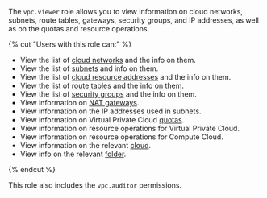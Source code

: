 The `vpc.viewer` role allows you to view information on cloud networks, subnets, route tables, gateways, security groups, and IP addresses, as well as on the quotas and resource operations.

{% cut "Users with this role can:" %}

* View the list of [cloud networks](../../vpc/concepts/network.md#network) and the info on them.
* View the list of [subnets](../../vpc/concepts/network.md#subnet) and info on them.
* View the list of [cloud resource addresses](../../vpc/concepts/address.md) and the info on them.
* View the list of [route tables](../../vpc/concepts/static-routes.md#rt-vpc) and the info on them.
* View the list of [security groups](../../vpc/concepts/security-groups.md) and the info on them.
* View information on [NAT gateways](../../vpc/concepts/gateways.md).
* View information on the IP addresses used in subnets.
* View information on Virtual Private Cloud [quotas](../../vpc/concepts/limits.md#vpc-quotas).
* View information on resource operations for Virtual Private Cloud.
* View information on resource operations for Compute Cloud.
* View information on the relevant [cloud](../../resource-manager/concepts/resources-hierarchy.md#cloud).
* View info on the relevant [folder](../../resource-manager/concepts/resources-hierarchy.md#folder).

{% endcut %}

This role also includes the `vpc.auditor` permissions.